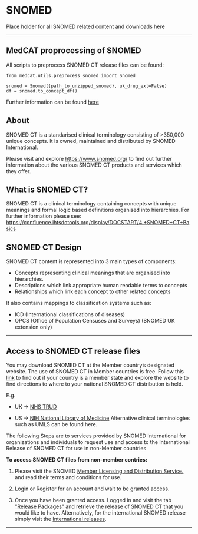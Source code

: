 # SNOMED

Place holder for all SNOMED related content and downloads here

--------

## MedCAT proprocessing of SNOMED

All scripts to preprocess SNOMED CT release files can be found:

    from medcat.utils.preprocess_snomed import Snomed
    
    snomed = Snomed({path_to_unzipped_snomed}, uk_drug_ext=False)
    df = snomed.to_concept_df()


Further information can be found [here](https://github.com/CogStack/MedCAT/blob/master/medcat/utils/preprocess_snomed.py)

## About
SNOMED CT is a standarised clinical terminology consisting of >350,000 unique concepts. It is owned, maintained and distributed by SNOMED International.

Please visit and explore https://www.snomed.org/ to find out further information about the various SNOMED CT products and services which they offer.


## What is SNOMED CT?

SNOMED CT is a clinical terminology containing concepts with unique meanings and formal logic based definitions organised into hierarchies. For further information please see: https://confluence.ihtsdotools.org/display/DOCSTART/4.+SNOMED+CT+Basics

## SNOMED CT Design
SNOMED CT content is represented into 3 main types of components:

- Concepts representing clinical meanings that are organised into hierarchies.
- Descriptions which link appropriate human readable terms to concepts
- Relationships which link each concept to other related concepts

It also contains mappings to classification systems such as:
- ICD (International classifications of diseases)
- OPCS (Office of Population Censuses and Surveys) (SNOMED UK extension only)

---------

<a name="access_to_snomed_ct"></a>
## Access to SNOMED CT release files

You may download SNOMED CT at the Member country’s designated website. The use of SNOMED CT in Member countries is free. Follow this [link](https://www.snomed.org/our-stakeholders/members) to find out if your country is a member state and explore the website to find directions to where to your national SNOMED CT distribution is held.

E.g. 
* UK -> [NHS TRUD](https://isd.digital.nhs.uk/trud3/user/guest/group/0/home)

* US -> [NIH National Library of Medicine](https://www.nlm.nih.gov/healthit/snomedct/international.html) Alternative clinical terminologies such as UMLS can be found here.


The following Steps are to services provided by SNOMED International for organizations and individuals to request use and access to the International Release of SNOMED CT for use in non-Member countries

__To access SNOMED CT files from non-member contries:__

1.   Please visit the SNOMED [Member Licensing and Distribution Service.](https://mlds.ihtsdotools.org/#/landing) and read their terms and conditions for use.

2.   Login or Register for an account and wait to be granted access.

3.   Once you have been granted access. Logged in and visit the tab ["Release Packages"](https://mlds.ihtsdotools.org/#/viewReleases) and retrieve the release of SNOMED CT that you would like to have. Alternatively, for the international SNOMED release simply visit the [International releases](https://mlds.ihtsdotools.org/#/viewReleases/viewRelease/167).

----------